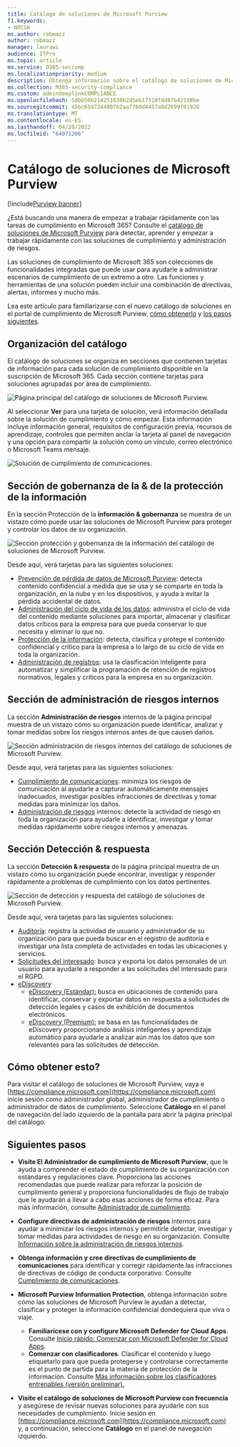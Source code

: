 ```yaml
---
title: Catálogo de soluciones de Microsoft Purview
f1.keywords:
- NOCSH
ms.author: robmazz
author: robmazz
manager: laurawi
audience: ITPro
ms.topic: article
ms.service: O365-seccomp
ms.localizationpriority: medium
description: Obtenga información sobre el catálogo de soluciones de Microsoft Purview, incluido lo que contiene, cómo obtenerlo y los pasos siguientes.
ms.collection: M365-security-compliance
ms.custom: admindeeplinkCOMPLIANCE
ms.openlocfilehash: 5dbb56b214251638b2d5eb17510fdd87b42138be
ms.sourcegitcommit: 45bc65972d4007b2aa7760d4457a0d2699f81926
ms.translationtype: MT
ms.contentlocale: es-ES
ms.lasthandoff: 04/20/2022
ms.locfileid: "64971206"
---
```

# <a name="microsoft-purview-solution-catalog"></a>Catálogo de soluciones de Microsoft Purview

[!include[Purview banner](../includes/purview-rebrand-banner.md)]

¿Está buscando una manera de empezar a trabajar rápidamente con las tareas de cumplimiento en Microsoft 365? Consulte el [catálogo de soluciones de Microsoft Purview](https://compliance.microsoft.com/solutioncatalog) para detectar, aprender y empezar a trabajar rápidamente con las soluciones de cumplimiento y administración de riesgos.

Las soluciones de cumplimiento de Microsoft 365 son colecciones de funcionalidades integradas que puede usar para ayudarle a administrar escenarios de cumplimiento de un extremo a otro. Las funciones y herramientas de una solución pueden incluir una combinación de directivas, alertas, informes y mucho más.

Lea este artículo para familiarizarse con el nuevo catálogo de soluciones en el portal de cumplimiento de Microsoft Purview, [cómo obtenerlo](#how-do-i-get-this) y [los pasos siguientes](#next-steps).

## <a name="catalog-organization"></a>Organización del catálogo

El catálogo de soluciones se organiza en secciones que contienen tarjetas de información para cada solución de cumplimiento disponible en la suscripción de Microsoft 365. Cada sección contiene tarjetas para soluciones agrupadas por área de cumplimiento.

![Página principal del catálogo de soluciones de Microsoft Purview.](../media/m365-solution-catalog-home.png)

Al seleccionar **Ver** para una tarjeta de solución, verá información detallada sobre la solución de cumplimiento y cómo empezar. Esta información incluye información general, requisitos de configuración previa, recursos de aprendizaje, controles que permiten anclar la tarjeta al panel de navegación y una opción para compartir la solución como un vínculo, correo electrónico o Microsoft Teams mensaje.

![Solución de cumplimiento de comunicaciones.](../media/m365-solution-catalog-communication-compliance.png)

## <a name="information-protection--governance-section"></a>Sección de gobernanza de la & de la protección de la información

En la sección Protección de la **información & gobernanza** se muestra de un vistazo cómo puede usar las soluciones de Microsoft Purview para proteger y controlar los datos de su organización.

![Sección protección y gobernanza de la información del catálogo de soluciones de Microsoft Purview.](../media/m365-solution-catalog-information-protection-governance.png)

Desde aquí, verá tarjetas para las siguientes soluciones:

- [Prevención de pérdida de datos de Microsoft Purview](dlp-learn-about-dlp.md): detecta contenido confidencial a medida que se usa y se comparte en toda la organización, en la nube y en los dispositivos, y ayuda a evitar la pérdida accidental de datos.
- [Administración del ciclo de vida de los datos](manage-data-governance.md): administra el ciclo de vida del contenido mediante soluciones para importar, almacenar y clasificar datos críticos para la empresa para que pueda conservar lo que necesita y eliminar lo que no.
- [Protección de la información](information-protection.md): detecta, clasifica y protege el contenido confidencial y crítico para la empresa a lo largo de su ciclo de vida en toda la organización.
- [Administración de registros](records-management.md): usa la clasificación inteligente para automatizar y simplificar la programación de retención de registros normativos, legales y críticos para la empresa en su organización.

## <a name="insider-risk-management-section"></a>Sección de administración de riesgos internos

La sección **Administración de riesgos** internos de la página principal muestra de un vistazo cómo su organización puede identificar, analizar y tomar medidas sobre los riesgos internos antes de que causen daños.

![Sección administración de riesgos internos del catálogo de soluciones de Microsoft Purview.](../media/m365-solution-catalog-insider-risk-management.png)

Desde aquí, verá tarjetas para las siguientes soluciones:

- [Cumplimiento de comunicaciones](communication-compliance.md): minimiza los riesgos de comunicación al ayudarle a capturar automáticamente mensajes inadecuados, investigar posibles infracciones de directivas y tomar medidas para minimizar los daños.
- [Administración de riesgos](insider-risk-management.md) internos: detecte la actividad de riesgo en toda la organización para ayudarle a identificar, investigar y tomar medidas rápidamente sobre riesgos internos y amenazas.

## <a name="discovery--response-section"></a>Sección Detección & respuesta

La sección **Detección & respuesta** de la página principal muestra de un vistazo cómo su organización puede encontrar, investigar y responder rápidamente a problemas de cumplimiento con los datos pertinentes.

![Sección de detección y respuesta del catálogo de soluciones de Microsoft Purview.](../media/m365-solution-catalog-discovery-response.png)

Desde aquí, verá tarjetas para las siguientes soluciones:

- [Auditoría](search-the-audit-log-in-security-and-compliance.md): registra la actividad de usuario y administrador de su organización para que pueda buscar en el registro de auditoría e investigar una lista completa de actividades en todas las ubicaciones y servicios.
- [Solicitudes del interesado](/compliance/regulatory/gdpr-manage-gdpr-data-subject-requests-with-the-dsr-case-tool): busca y exporta los datos personales de un usuario para ayudarle a responder a las solicitudes del interesado para el RGPD.
- [eDiscovery](manage-legal-investigations.md)
    - [eDiscovery (Estándar):](./get-started-core-ediscovery.md) busca en ubicaciones de contenido para identificar, conservar y exportar datos en respuesta a solicitudes de detección legales y casos de exhibición de documentos electrónicos.
    - [eDiscovery (Premium):](overview-ediscovery-20.md) se basa en las funcionalidades de eDiscovery proporcionando análisis inteligentes y aprendizaje automático para ayudarle a analizar aún más los datos que son relevantes para las solicitudes de detección.

## <a name="how-do-i-get-this"></a>Cómo obtener esto?

Para visitar el catálogo de soluciones de Microsoft Purview, vaya e [https://compliance.microsoft.com](https://compliance.microsoft.com) inicie sesión como administrador global, administrador de cumplimiento o administrador de datos de cumplimiento. Seleccione **Catálogo** en el panel de navegación del lado izquierdo de la pantalla para abrir la página principal del catálogo.

## <a name="next-steps"></a>Siguientes pasos

- **Visite El Administrador de cumplimiento de Microsoft Purview**, que le ayuda a comprender el estado de cumplimiento de su organización con estándares y regulaciones clave. Proporciona las acciones recomendadas que puede realizar para reforzar la posición de cumplimiento general y proporciona funcionalidades de flujo de trabajo que le ayudarán a llevar a cabo esas acciones de forma eficaz. Para más información, consulte [Administrador de cumplimiento](compliance-manager.md).

- **Configure directivas de administración de riesgos** internos para ayudar a minimizar los riesgos internos y permitirle detectar, investigar y tomar medidas para actividades de riesgo en su organización. Consulte [Información sobre la administración de riesgos internos](insider-risk-management.md).

- **Obtenga información y cree directivas de cumplimiento de comunicaciones** para identificar y corregir rápidamente las infracciones de directivas de código de conducta corporativo. Consulte [Cumplimiento de comunicaciones](communication-compliance.md).

- **Microsoft Purview Information Protection**, obtenga información sobre cómo las soluciones de Microsoft Purview le ayudan a detectar, clasificar y proteger la información confidencial dondequiera que viva o viaje.
    - **Familiarícese con y configure Microsoft Defender for Cloud Apps**. Consulte [Inicio rápido: Comenzar con Microsoft Defender for Cloud Apps](/cloud-app-security/getting-started-with-cloud-app-security).
    - **Comenzar con clasificadores**. Clasificar el contenido y luego etiquetarlo para que pueda protegerse y controlarse correctamente es el punto de partida para la materia de protección de la información. Consulte [Más información sobre los clasificadores entrenables (versión preliminar).](classifier-learn-about.md)

- **Visite el catálogo de soluciones de Microsoft Purview con frecuencia** y asegúrese de revisar nuevas soluciones para ayudarle con sus necesidades de cumplimiento. Inicie sesión en [https://compliance.microsoft.com](https://compliance.microsoft.com) y, a continuación, seleccione **Catálogo** en el panel de navegación izquierdo.
